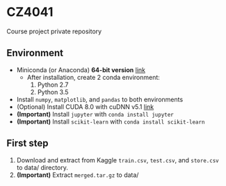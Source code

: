# CZ4041
Course project private repository

## Environment
* Miniconda (or Anaconda) **64-bit version** [link](https://conda.io/miniconda.html)
  * After installation, create 2 conda environment:
    1. Python 2.7
    2. Python 3.5
* Install `numpy`, `matplotlib`, and `pandas` to both environments
* (Optional) Install CUDA 8.0 with cuDNN v5.1 [link](https://developer.nvidia.com/cuda-toolkit)
* **(Important)** Install `jupyter` with `conda install jupyter`
* **(Important)** Install `scikit-learn` with `conda install scikit-learn`

## First step
1. Download and extract from Kaggle `train.csv`, `test.csv`, and `store.csv` to data/ directory.
2. **(Important)** Extract `merged.tar.gz` to data/
